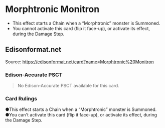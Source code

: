 # Morphtronic Monitron

*   This effect starts a Chain when a “Morphtronic” monster is Summoned.
*   You cannot activate this card (flip it face-up), or activate its effect, during the Damage Step.

## Edisonformat.net

Source: https://edisonformat.net/card?name=Morphtronic%20Monitron

### Edison-Accurate PSCT

> No Edison-Accurate PSCT available for this card.

### Card Rulings

●This effect starts a Chain when a “Morphtronic” monster is Summoned.
●You can't activate this card (flip it face-up), or activate its effect, during the Damage Step.
            